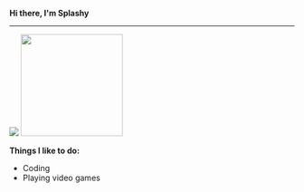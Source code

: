 **Hi there, I'm Splashy**
<hr />
<img src="https://img.shields.io/badge/slashDEV-slash-red"/>

<img height="180em" src="https://github-readme-stats.vercel.app/api?username=zer0less&show_icons=true&hide_border=true&&count_private=true&include_all_commits=true" />

**Things I like to do:**
 - Coding
 - Playing video games

